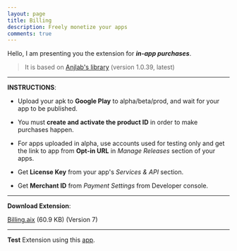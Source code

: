 ```yaml
---
layout: page
title: Billing
description: Freely monetize your apps
comments: true
---
```


Hello, I am presenting you the extension for **_in-app purchases_**.

> It is based on [Anjlab's library](https://github.com/anjlab/android-inapp-billing-v3) (version 1.0.39, latest)

----------


**INSTRUCTIONS**:

* Upload your apk to **Google Play** to alpha/beta/prod, and wait for your app to be published.

* You must **create and activate the product ID** in order to make purchases happen.

* For apps uploaded in alpha, use accounts used for testing only and get the link to app from **Opt-in URL** in _Manage Releases_ section of your apps.

* Get **License Key** from your app's _Services & API_ section.

* Get **Merchant ID** from _Payment Settings_ from Developer console.


----------

**Download Extension**:

<a class="attachment" href="/aix/files/Billing.aix">Billing.aix</a> (60.9 KB) (Version 7)

----------
**Test** Extension using this [app](https://play.google.com/apps/testing/com.thunkable.android.pavitragolchha.Billing).
